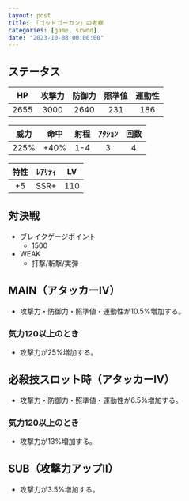 ```yaml
---
layout: post
title: 「ゴッドゴーガン」の考察
categories: [game, srwdd]
date: "2023-10-08 00:00:00"
---
```


## ステータス

| HP |攻撃力|防御力|照準値|運動性|
|:--:|:---:|:---:|:---:|:---:|
|2655| 3000| 2640|  231|  186|

|威力 |命中 |射程|ｱｸｼｮﾝ|回数|
|:--:|:---:|:-:|:--:|:--:|
|225%| +40%|1-4|   3|   4|

|特性|ﾚｱﾘﾃｨ|LV |
|:-:|:--:|:-:|
|+5 |SSR+|110|

## 対決戦

- ブレイクゲージポイント
  - 1500
- WEAK
  - 打撃/斬撃/実弾

## MAIN（アタッカーⅣ）
- 攻撃力・防御力・照準値・運動性が10.5%増加する。
### 気力120以上のとき
- 攻撃力が25%増加する。

<div id="main-1" style="width: 100vw, height: 50vh"></div>

## 必殺技スロット時（アタッカーⅣ）
- 攻撃力・防御力・照準値・運動性が6.5%増加する。
### 気力120以上のとき
- 攻撃力が13%増加する。

<div id="sp-1" style="width: 100vw, height: 50vh"></div>

## SUB（攻撃力アップⅡ）
- 攻撃力が3.5%増加する。

<div id="sub-1" style="width: 100vw, height: 50vh"></div>

<!-- Google Charts -->
<script type="text/javascript" src="https://www.gstatic.com/charts/loader.js"></script>
<script type="text/javascript">
google.charts.load("current", { "packages": ["corechart"] });
const ANNOTATION = { type: 'string', role: 'annotation' };
const ANNOTATION_NUM = { type: 'number', role: 'annotation' };
// MAIN
function main1() {
    google.charts.setOnLoadCallback(() => {
        let data = new google.visualization.DataTable();
        data.addColumn('number', '気力');
        for (column of ['攻撃力(%)', '防御力(%)', '照準値(%)', '運動性(%)']) {
          data.addColumn('number', column);
          data.addColumn(ANNOTATION);
        }
        let rows = [];
        for (let i = 0; i <= 7; i++) {
            let skill = (i >= 2) ? 25 : 0;
            let a1 = (i === 7) ? `${3*i + 10.5 + skill}%`: null;
            let a4 = (i === 7) ? `${3*i + 10.5}%`: null;
            let row = [
                100 + i*10,
                3*i + 10.5 + skill, 
                a1,
                3*i + 10.5,
                null,
                3*i + 10.5,
                null,
                3*i + 10.5,
                a4
            ];
            rows.push(row);
        }
        data.addRows(rows);
        const chart = new google.visualization.LineChart(
            document.getElementById('main-1')
        );
        chart.draw(data, {
            title: 'ゴッドゴーガン（MAIN）',
            curveType: 'none',
            legend: { position: 'bottom' }
        });
    });
}
main1();
// 必殺技スロット時
function sp1() {
    google.charts.setOnLoadCallback(() => {
        let data = new google.visualization.DataTable();
        data.addColumn('number', '気力');
        for (column of ['攻撃力(%)', '防御力(%)', '照準値(%)', '運動性(%)']) {
          data.addColumn('number', column);
          data.addColumn(ANNOTATION);
        }
        let rows = [];
        for (let i = 0; i <= 7; i++) {
            let skill = (i >= 2) ? 13 : 0;
            let a1 = (i === 7) ? `${3*i + 6.5 + skill}%`: null;
            let a4 = (i === 7) ? `${3*i + 6.5}%`: null;
            let row = [
                100 + i*10,
                3*i + 6.5 + skill, 
                a1,
                3*i + 6.5,
                null,
                3*i + 6.5,
                null,
                3*i + 6.5,
                a4
            ];
            rows.push(row);
        }
        data.addRows(rows);
        const chart = new google.visualization.LineChart(
            document.getElementById('sp-1')
        );
        chart.draw(data, {
            title: 'ゴッドゴーガン（必殺技スロット時）',
            curveType: 'none',
            legend: { position: 'bottom' }
        });
    });
}
sp1();
// SUB
function sub1() {
    google.charts.setOnLoadCallback(() => {
        let data = new google.visualization.DataTable();
        data.addColumn('number', '気力');
        for (column of ['攻撃力(%)', '防御力(%)', '照準値(%)', '運動性(%)']) {
          data.addColumn('number', column);
          data.addColumn(ANNOTATION);
        }
        let rows = [];
        for (let i = 0; i <= 7; i++) {
            let a1 = (i === 7) ? `3.5%`: null;
            let row = [
                100 + i*10,
                3.5, 
                a1,
                0,
                null,
                0,
                null,
                0,
                null
            ];
            rows.push(row);
        }
        data.addRows(rows);
        const chart = new google.visualization.LineChart(
            document.getElementById('sub-1')
        );
        chart.draw(data, {
            title: 'ゴッドゴーガン（SUB）',
            curveType: 'none',
            legend: { position: 'bottom' }
        });
    });
}
sub1();
</script>
